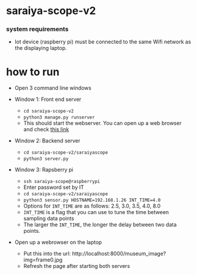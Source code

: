 # saraiya-scope-v2

### system requirements
- Iot device (raspberry pi) must be connected to the same Wifi network as the displaying laptop. 

# how to run 
- Open 3 command line windows 

- Window 1: Front end server
    - ```cd saraiya-scope-v2```
    - ```python3 manage.py runserver```
    - This should start the webserver. You can open up a web browser and check [this link](http://localhost:8000/museum_image?img=frame0.jpg)

- Window 2: Backend server 
    - ```cd saraiya-scope-v2/saraiyascope```
    - ```python3 server.py```

- Window 3: Rapsberry pi 
    - ```ssh saraiya-scope@raspberrypi``` 
    - Enter password set by IT 
    - ```cd saraiya-scope-v2/saraiyascope```
    - ```python3 sensor.py HOSTNAME=192.168.1.26 INT_TIME=4.0```
    - Options for ```INT_TIME``` are as follows: 2.5, 3.0, 3.5, 4.0, 8.0
    - ```INT_TIME``` is a flag that you can use to tune the time between sampling data points 
    - The larger the ```INT_TIME```, the longer the delay between two data points. 

- Open up a webrowser on the laptop
    - Put this into the url: http://localhost:8000/museum_image?img=frame0.jpg
    - Refresh the page after starting both servers 
